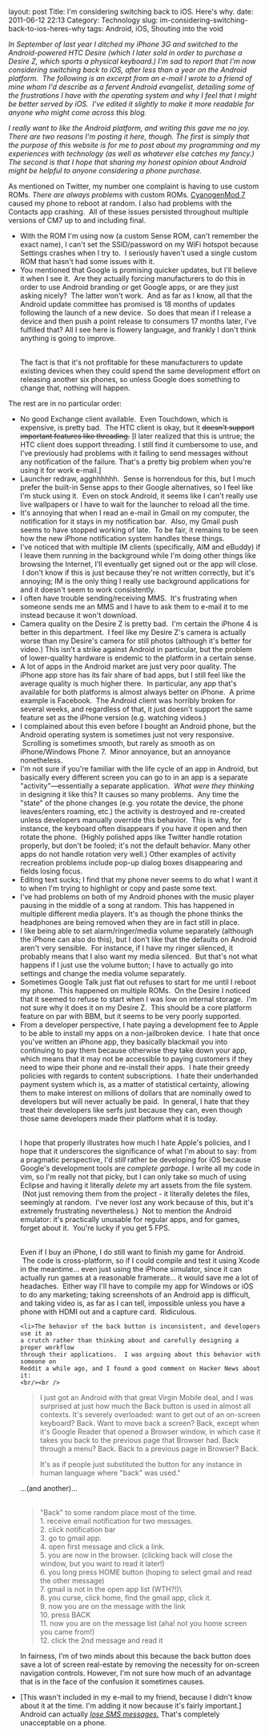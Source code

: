 layout: post
Title: I'm considering switching back to iOS. Here's why.
date: 2011-06-12 22:13
Category: Technology
slug: im-considering-switching-back-to-ios-heres-why
tags: Android, iOS, Shouting into the void

<p><em>In September of last year I ditched my iPhone 3G and switched to the Android-powered HTC Desire (which I later sold in order to purchase a Desire Z, which sports a physical keyboard.)  I'm sad to report that I'm now considering switching back to iOS, after less than a year on the Android platform.  The following is an excerpt from an e-mail I wrote to a friend of mine whom I'd describe as a fervent Android evangelist, detailing some of the frustrations I have with the operating system and why I feel that I might be better served by iOS.  I've edited it slightly to make it more readable for anyone who might come across this blog.</em></p>

<p><em>I really want to like the Android platform, and writing this gave me no joy.  There are two reasons I'm posting it here, though.  The first is simply that the purpose of this website is for me to post about my programming and my experiences with technology (as well as whatever else catches my fancy.)  The second is that I hope that sharing my honest opinion about Android might be helpful to anyone considering a phone purchase.</em></p><!-- PELICAN_END_SUMMARY -->

<p>As mentioned on Twitter, my number one complaint is having to use custom ROMs.  <em>There are always problems</em> with custom ROMs.  <a href="http://www.cyanogenmod.com/">CyanogenMod 7</a> caused my phone to reboot at random.  I also had problems with the Contacts app crashing.  All of these issues persisted throughout multiple versions of CM7 up to and including final.</p>

<ul>
	<li>With the ROM I'm using now (a custom Sense ROM, can't remember the exact name), I can't set the SSID/password on my WiFi hotspot because Settings crashes when I try to.  I seriously haven't used a single custom ROM that hasn't had some issues with it.</li>
	<li>You mentioned that Google is promising quicker updates, but I'll believe it when I see it.  Are they actually forcing manufacturers to do this in order to use Android branding or get Google apps, or are they just asking nicely?  The latter won't work.  And as far as I know, all that the Android update committee has promised is 18 months of updates following the launch of a new device.  So does that mean if I release a device and then push a point release to consumers 17 months later, I've fulfilled that? All I see here is flowery language, and frankly I don't think anything is going to improve.<br /><br />

The fact is that it's not profitable for these manufacturers to update existing devices when they could spend the same development effort on releasing another six phones, so unless Google does something to change that, nothing will happen.</li>
</ul>

<p>The rest are in no particular order:</p>

<ul>
	<li>No good Exchange client available.  Even Touchdown, which is expensive, is pretty bad.  The HTC client is okay, but it <del datetime="2011-06-12T02:36:52+00:00">doesn't support important features like threading.</del> [I later realized that this is untrue; the HTC client does support threading.  I still find it cumbersome to use, and I've previously had problems with it failing to send messages without any notification of the failure.  That's a pretty big problem when you're using it for work e-mail.]</li>
	<li>Launcher redraw, agghhhhhh.  Sense is horrendous for this, but I much prefer the built-in Sense apps to their Google alternatives, so I feel like I'm stuck using it.  Even on stock Android, it seems like I can't really use live wallpapers or I have to wait for the launcher to reload all the time.</li>
	<li>It's annoying that when I read an e-mail in Gmail on my computer, the notification for it stays in my notification bar.  Also, my Gmail push seems to have stopped working of late.  To be fair, it remains to be seen how the new iPhone notification system handles these things.</li>
	<li>I've noticed that with multiple IM clients (specifically, AIM and eBuddy) if I leave them running in the background while I'm doing other things like browsing the Internet, I'll eventually get signed out or the app will close.  I don't know if this is just because they're not written correctly, but it's annoying; IM is the only thing I really use background applications for and it doesn't seem to work consistently.</li>
	<li>I often have trouble sending/receiving MMS.  It's frustrating when someone sends me an MMS and I have to ask them to e-mail it to me instead because it won't download.</li>
	<li>Camera quality on the Desire Z is pretty bad.  I'm certain the iPhone 4 is better in this department.  I feel like my Desire Z's camera is actually worse than my Desire's camera for still photos (although it's better for video.)  This isn't a strike against Android in particular, but the problem of lower-quality hardware is endemic to the platform in a certain sense.</li>
	<li>A lot of apps in the Android market are just very poor quality. The iPhone app store has its fair share of bad apps, but I still feel like the average quality is much higher there.  In particular, any app that's available for both platforms is almost always better on iPhone.  A prime example is Facebook.  The Android client was horribly broken for several weeks, and regardless of that, it just doesn't support the same feature set as the iPhone version (e.g. watching videos.)</li>
	<li>I complained about this even before I bought an Android phone, but the Android operating system is sometimes just not very responsive.  Scrolling is sometimes smooth, but rarely as smooth as on iPhone/Windows Phone 7.  Minor annoyance, but an annoyance nonetheless.</li>
	<li>I'm not sure if you're familiar with the life cycle of an app in Android, but basically every different screen you can go to in an app is a separate "activity"&mdash;essentially a separate application.  <em>What were they thinking</em> in designing it like this? It causes so many problems.  Any time the "state" of the phone changes (e.g. you rotate the device, the phone leaves/enters roaming, etc.) the activity is destroyed and re-created unless developers manually override this behavior.  This is why, for instance, the keyboard often disappears if you have it open and then rotate the phone.  (Highly polished apps like Twitter handle rotation properly, but don't be fooled; it's not the default behavior.  Many other apps do not handle rotation very well.)  Other examples of activity recreation problems include pop-up dialog boxes disappearing and fields losing focus.</li>
	<li>Editing text sucks; I find that my phone never seems to do what I want it to when I'm trying to highlight or copy and paste some text.</li>
	<li>I've had problems on both of my Android phones with the music player pausing in the middle of a song at random.  This has happened in multiple different media players.  It's as though the phone thinks the headphones are being removed when they are in fact still in place.</li>
	<li>I like being able to set alarm/ringer/media volume separately (although the iPhone can also do this), but I don't like that the defaults on Android aren't very sensible.  For instance, if I have my ringer silenced, it probably means that I also want my media silenced.  But that's not what happens if I just use the volume button; I have to actually go into settings and change the media volume separately.</li>
	<li>Sometimes Google Talk just flat out refuses to start for me until I reboot my phone.  This happened on multiple ROMs.  On the Desire I noticed that it seemed to refuse to start when I was low on internal storage.  I'm not sure why it does it on my Desire Z.  This should be a core platform feature on par with BBM, but it seems to be very poorly supported.</li>
	<li>From a developer perspective, I hate paying a development fee to Apple to be able to install my apps on a non-jailbroken device.  I hate that once you've written an iPhone app, they basically blackmail you into continuing to pay them because otherwise they take down your app, which means that it may not be accessible to paying customers if they need to wipe their phone and re-install their apps.  I hate their greedy policies with regards to content subscriptions.  I hate their underhanded payment system which is, as a matter of statistical certainty, allowing them to make interest on millions of dollars that are nominally owed to developers but will never actually be paid.  In general, I hate that they treat their developers like serfs just because they can, even though those same developers made their platform what it is today.<br /><br />

I hope that properly illustrates how much I hate Apple's policies, and I hope that it underscores the significance of what I'm about to say: from a pragmatic perspective, I'd <em>still</em> rather be developing for iOS because Google's development tools are <em>complete garbage.</em> I write all my code in vim, so I'm really not that picky, but I can only take so much of using Eclipse and having it literally <em>delete</em> my art assets from the file system.  (Not just removing them from the project - it literally deletes the files, seemingly at random.  I've never lost any work because of this, but it's extremely frustrating nevertheless.)  Not to mention the Android emulator: it's practically unusable for regular apps, and for games, forget about it.  You're lucky if you get 5 FPS.<br /><br />

Even if I buy an iPhone, I do still want to finish my game for Android.  The code is cross-platform, so if I could compile and test it using Xcode in the meantime... even just using the iPhone simulator, since it can actually run games at a reasonable framerate... it would save me a lot of headaches.  Either way I'll have to compile my app for Windows or iOS to do any marketing; taking screenshots of an Android app is difficult, and taking video is, as far as I can tell, impossible unless you have a phone with HDMI out and a capture card.  Ridiculous.</li>

	<li>The behavior of the back button is inconsistent, and developers use it as
	a crutch rather than thinking about and carefully designing a proper workflow
	through their applications.  I was arguing about this behavior with someone on
	Reddit a while ago, and I found a good comment on Hacker News about it:
	<br/><br />

<blockquote>I just got an Android with that great Virgin Mobile deal, and I was surprised
at just how much the Back button is used in almost all contexts. It's severely
overloaded: want to get out of an on-screen keyboard? Back. Want to move back
a screen? Back, except when it's Google Reader that opened a Browser window,
in which case it takes you back to the previous page that Browser had. Back
through a menu? Back. Back to a previous page in Browser? Back.

It's as if people just substituted the button for any instance in human language
where "back" was used."</blockquote>

...(and another)...<br /><br />

<blockquote>"Back" to some random place most of the time.<br />
1. receive email notification for two messages.<br />
2. click notification bar<br />
3. go to gmail app.<br />
4. open first message and click a link.<br />
5. you are now in the browser. (clicking back will close the window, but you want to read it later!)<br />
6. you long press HOME button (hoping to select gmail and read the other message)<br />
7. gmail is not in the open app list (WTH?!)\<br />
8. you curse, click home, find the gmail app, click it.<br />
9. now you are on the message with the link<br />
10. press BACK<br />
11. now you are on the message list (aha! not you home screen you came from!)<br />
12. click the 2nd message and read it
</blockquote>

In fairness, I'm of two minds about this because the back button does save a lot of screen real-estate by removing the necessity for on-screen navigation controls.  However, I'm not sure how much of an advantage that is in the face of the confusion it sometimes causes.</li>

<li>[This wasn't included in my e-mail to my friend, because I didn't know about it at the time.  I'm adding it now because it's fairly important.] Android can actually <em><a href="http://forum.xda-developers.com/showthread.php?p=12765846">lose SMS messages.</a></em>  That's completely unacceptable on a phone.</li>
</ul>
